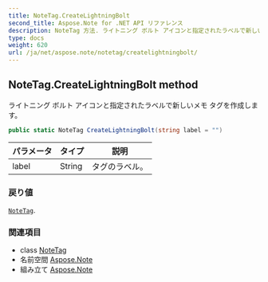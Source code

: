 ```yaml
---
title: NoteTag.CreateLightningBolt
second_title: Aspose.Note for .NET API リファレンス
description: NoteTag 方法. ライトニング ボルト アイコンと指定されたラベルで新しいメモ タグを作成します
type: docs
weight: 620
url: /ja/net/aspose.note/notetag/createlightningbolt/
---
```

## NoteTag.CreateLightningBolt method

ライトニング ボルト アイコンと指定されたラベルで新しいメモ タグを作成します。

```csharp
public static NoteTag CreateLightningBolt(string label = "")
```

| パラメータ | タイプ | 説明 |
| --- | --- | --- |
| label | String | タグのラベル。 |

### 戻り値

[`NoteTag`](../).

### 関連項目

* class [NoteTag](../)
* 名前空間 [Aspose.Note](../../notetag/)
* 組み立て [Aspose.Note](../../../)


